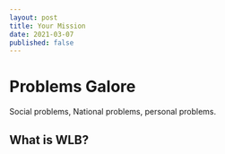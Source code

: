 ```yaml
---
layout: post
title: Your Mission
date: 2021-03-07
published: false
---
```


# Problems Galore
Social problems, National problems, personal problems.  


## What is WLB?


